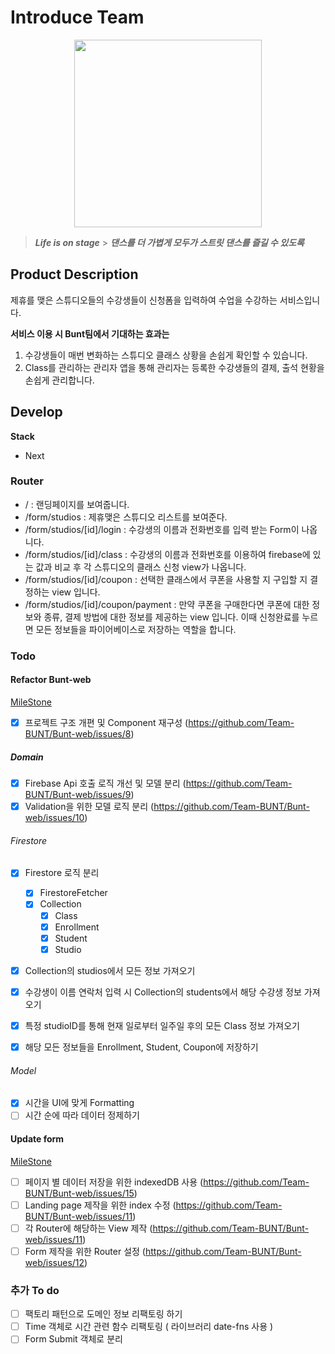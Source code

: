 # Introduce Team

<center><img src="https://user-images.githubusercontent.com/61782746/199677768-cb7b52b1-1b99-417e-9fc1-16affe716bc0.png" width="300" height="300"></center>

> **_Life is on stage_** > **_댄스를 더 가볍게 모두가 스트릿 댄스를 즐길 수 있도록_**

## Product Description

제휴를 맺은 스튜디오들의 수강생들이 신청폼을 입력하여 수업을 수강하는 서비스입니다.

**서비스 이용 시 Bunt팀에서 기대하는 효과는**

1. 수강생들이 매번 변화하는 스튜디오 클래스 상황을 손쉽게 확인할 수 있습니다.
2. Class를 관리하는 관리자 앱을 통해 관리자는 등록한 수강생들의 결제, 출석 현황을 손쉽게 관리합니다.

## Develop

**Stack**

- Next

### Router

- / : 랜딩페이지를 보여줍니다.
- /form/studios : 제휴맺은 스튜디오 리스트를 보여준다.
- /form/studios/[id]/login : 수강생의 이름과 전화번호를 입력 받는 Form이 나옵니다.
- /form/studios/[id]/class : 수강생의 이름과 전화번호를 이용하여 firebase에 있는 값과 비교 후
  각 스튜디오의 클래스 신청 view가 나옵니다.
- /form/studios/[id]/coupon : 선택한 클래스에서 쿠폰을 사용할 지 구입할 지 결정하는 view 입니다.
- /form/studios/[id]/coupon/payment : 만약 쿠폰을 구매한다면 쿠폰에 대한 정보와 종류, 결제 방법에 대한 정보를 제공하는 view 입니다.
  이때 신청완료를 누르면 모든 정보들을 파이어베이스로 저장하는 역할을 합니다.

### Todo

#### Refactor Bunt-web

[MileStone](https://github.com/Team-BUNT/Bunt-web/milestone/2)

- [x] 프로젝트 구조 개편 및 Component 재구성 (https://github.com/Team-BUNT/Bunt-web/issues/8)

##### Domain

- [x] Firebase Api 호출 로직 개선 및 모델 분리 (https://github.com/Team-BUNT/Bunt-web/issues/9)
- [x] Validation을 위한 모델 로직 분리 (https://github.com/Team-BUNT/Bunt-web/issues/10)

###### Firestore

- [x] Firestore 로직 분리

  - [x] FirestoreFetcher
  - [x] Collection
    - [x] Class
    - [x] Enrollment
    - [x] Student
    - [x] Studio

- [x] Collection의 studios에서 모든 정보 가져오기
- [x] 수강생이 이름 연락처 입력 시 Collection의 students에서 해당 수강생 정보 가져오기
- [x] 특정 studioID를 통해 현재 일로부터 일주일 후의 모든 Class 정보 가져오기
- [x] 해당 모든 정보들을 Enrollment, Student, Coupon에 저장하기

###### Model

- [x] 시간을 UI에 맞게 Formatting
- [ ] 시간 순에 따라 데이터 정제하기

#### Update form

[MileStone](https://github.com/Team-BUNT/Bunt-web/milestone/3)

- [ ] 페이지 별 데이터 저장을 위한 indexedDB 사용 (https://github.com/Team-BUNT/Bunt-web/issues/15)
- [ ] Landing page 제작을 위한 index 수정 (https://github.com/Team-BUNT/Bunt-web/issues/11)
- [ ] 각 Router에 해당하는 View 제작 (https://github.com/Team-BUNT/Bunt-web/issues/11)
- [ ] Form 제작을 위한 Router 설정 (https://github.com/Team-BUNT/Bunt-web/issues/12)

### 추가 To do

- [ ] 팩토리 패턴으로 도메인 정보 리팩토링 하기
- [ ] Time 객체로 시간 관련 함수 리팩토링 ( 라이브러리 date-fns 사용 )
- [ ] Form Submit 객체로 분리
